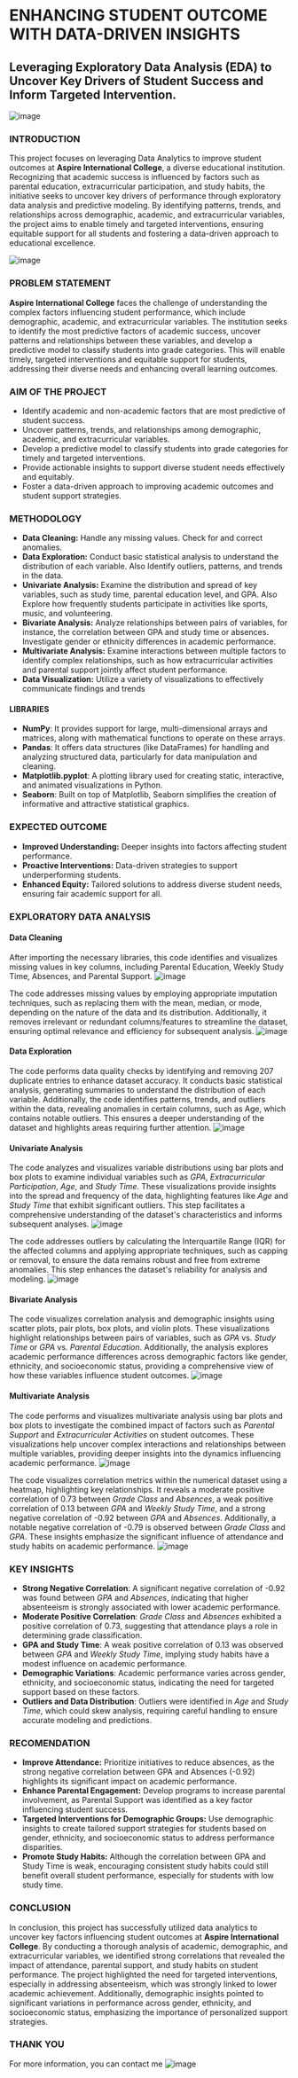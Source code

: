 # ENHANCING STUDENT OUTCOME WITH DATA-DRIVEN INSIGHTS 
## Leveraging Exploratory Data Analysis (EDA) to Uncover Key Drivers of Student Success and Inform Targeted Intervention.
![image](https://github.com/user-attachments/assets/661378d7-f087-42e5-b76c-2326509cf643)

### INTRODUCTION
This project focuses on leveraging Data Analytics to improve student outcomes at **Aspire International College**, a diverse educational institution. Recognizing that academic success is influenced by factors such as parental education, extracurricular participation, and study habits, the initiative seeks to uncover key drivers of performance through exploratory data analysis and predictive modeling. By identifying patterns, trends, and relationships across demographic, academic, and extracurricular variables, the project aims to enable timely and targeted interventions, ensuring equitable support for all students and fostering a data-driven approach to educational excellence.

![image](https://github.com/user-attachments/assets/9489b374-8498-43cb-8306-9c1543a8a5fb)

### PROBLEM STATEMENT
**Aspire International College** faces the challenge of understanding the complex factors influencing student performance, which include demographic, academic, and extracurricular variables. The institution seeks to identify the most predictive factors of academic success, uncover patterns and relationships between these variables, and develop a predictive model to classify students into grade categories. This will enable timely, targeted interventions and equitable support for students, addressing their diverse needs and enhancing overall learning outcomes.

### AIM OF THE PROJECT
- Identify academic and non-academic factors that are most predictive of student success.
- Uncover patterns, trends, and relationships among demographic, academic, and extracurricular variables.
- Develop a predictive model to classify students into grade categories for timely and targeted interventions.
- Provide actionable insights to support diverse student needs effectively and equitably.
- Foster a data-driven approach to improving academic outcomes and student support strategies.

### METHODOLOGY
- **Data Cleaning:** Handle any missing values. Check for and correct anomalies.
- **Data Exploration:** Conduct basic statistical analysis to understand the distribution of each variable. Also Identify outliers, patterns, and trends in the data.
- **Univariate Analysis:** Examine the distribution and spread of key variables, such as study time, parental education level, and GPA. Also Explore how frequently students participate in activities like sports, music, and volunteering.
- **Bivariate Analysis:** Analyze relationships between pairs of variables, for instance, the correlation between GPA and study time or absences. Investigate gender or ethnicity differences in academic performance.
- **Multivariate Analysis:** Examine interactions between multiple factors to identify complex relationships, such as how extracurricular activities and parental support jointly affect student performance.
- **Data Visualization:** Utilize a variety of visualizations to effectively communicate
findings and trends

#### LIBRARIES
- **NumPy**: It provides support for large, multi-dimensional arrays and matrices, along with mathematical functions to operate on these arrays.  
- **Pandas**: It offers data structures (like DataFrames) for handling and analyzing structured data, particularly for data manipulation and cleaning.  
- **Matplotlib.pyplot**: A plotting library used for creating static, interactive, and animated visualizations in Python.  
- **Seaborn**: Built on top of Matplotlib, Seaborn simplifies the creation of informative and attractive statistical graphics.
  
### EXPECTED OUTCOME
- **Improved Understanding:** Deeper insights into factors affecting student performance.
- **Proactive Interventions:** Data-driven strategies to support underperforming students.
- **Enhanced Equity:** Tailored solutions to address diverse student needs, ensuring fair academic support for all.

### EXPLORATORY DATA ANALYSIS
#### Data Cleaning
After importing the necessary libraries, this code identifies and visualizes missing values in key columns, including Parental Education, Weekly Study Time, Absences, and Parental Support.
![image](https://github.com/user-attachments/assets/774e4b86-a224-40ae-b383-f0a3fcf4c700)


The code addresses missing values by employing appropriate imputation techniques, such as replacing them with the mean, median, or mode, depending on the nature of the data and its distribution. Additionally, it removes irrelevant or redundant columns/features to streamline the dataset, ensuring optimal relevance and efficiency for subsequent analysis.
![image](https://github.com/user-attachments/assets/f7d1b3d4-cdb4-4a19-be5e-c828c105fe17)

#### Data Exploration
The code performs data quality checks by identifying and removing 207 duplicate entries to enhance dataset accuracy. It conducts basic statistical analysis, generating summaries to understand the distribution of each variable. Additionally, the code identifies patterns, trends, and outliers within the data, revealing anomalies in certain columns, such as Age, which contains notable outliers. This ensures a deeper understanding of the dataset and highlights areas requiring further attention.
![image](https://github.com/user-attachments/assets/ee5f5b87-96bf-4935-8efa-ae2bc341f04b)

#### Univariate Analysis
The code analyzes and visualizes variable distributions using bar plots and box plots to examine individual variables such as *GPA*, *Extracurricular Participation*, *Age*, and *Study Time*. These visualizations provide insights into the spread and frequency of the data, highlighting features like *Age* and *Study Time* that exhibit significant outliers. This step facilitates a comprehensive understanding of the dataset's characteristics and informs subsequent analyses.
![image](https://github.com/user-attachments/assets/885fa639-d82a-471f-a5c6-5c00cc1a5ec3)

The code addresses outliers by calculating the Interquartile Range (IQR) for the affected columns and applying appropriate techniques, such as capping or removal, to ensure the data remains robust and free from extreme anomalies. This step enhances the dataset's reliability for analysis and modeling.
![image](https://github.com/user-attachments/assets/e73caf1e-2411-4b45-8604-6c551d42437f)


#### Bivariate Analysis
The code visualizes correlation analysis and demographic insights using scatter plots, pair plots, box plots, and violin plots. These visualizations highlight relationships between pairs of variables, such as *GPA* vs. *Study Time* or *GPA* vs. *Parental Education*. Additionally, the analysis explores academic performance differences across demographic factors like gender, ethnicity, and socioeconomic status, providing a comprehensive view of how these variables influence student outcomes.
![image](https://github.com/user-attachments/assets/4a32259c-b4d1-4e40-afff-e8bba47c9f43)

#### Multivariate Analysis
The code performs and visualizes multivariate analysis using bar plots and box plots to investigate the combined impact of factors such as *Parental Support* and *Extracurricular Activities* on student outcomes. These visualizations help uncover complex interactions and relationships between multiple variables, providing deeper insights into the dynamics influencing academic performance.
![image](https://github.com/user-attachments/assets/74dfe2e2-d27c-401d-8163-2b8e993da1a6)


The code visualizes correlation metrics within the numerical dataset using a heatmap, highlighting key relationships. It reveals a moderate positive correlation of 0.73 between *Grade Class* and *Absences*, a weak positive correlation of 0.13 between *GPA* and *Weekly Study Time*, and a strong negative correlation of -0.92 between *GPA* and *Absences*. Additionally, a notable negative correlation of -0.79 is observed between *Grade Class* and *GPA*. These insights emphasize the significant influence of attendance and study habits on academic performance.
![image](https://github.com/user-attachments/assets/12e7fc1d-d240-45f5-9e6a-98512f7ce14e)

### KEY INSIGHTS 
- **Strong Negative Correlation**: A significant negative correlation of -0.92 was found between *GPA* and *Absences*, indicating that higher absenteeism is strongly associated with lower academic performance.  
- **Moderate Positive Correlation**: *Grade Class* and *Absences* exhibited a positive correlation of 0.73, suggesting that attendance plays a role in determining grade classification.  
- **GPA and Study Time**: A weak positive correlation of 0.13 was observed between *GPA* and *Weekly Study Time*, implying study habits have a modest influence on academic performance.  
- **Demographic Variations**: Academic performance varies across gender, ethnicity, and socioeconomic status, indicating the need for targeted support based on these factors.  
- **Outliers and Data Distribution**: Outliers were identified in *Age* and *Study Time*, which could skew analysis, requiring careful handling to ensure accurate modeling and predictions.

### RECOMENDATION
- **Improve Attendance:** Prioritize initiatives to reduce absences, as the strong negative correlation between GPA and Absences (-0.92) highlights its significant impact on academic performance.
- **Enhance Parental Engagement:** Develop programs to increase parental involvement, as Parental Support was identified as a key factor influencing student success.
- **Targeted Interventions for Demographic Groups:** Use demographic insights to create tailored support strategies for students based on gender, ethnicity, and socioeconomic status to address performance disparities.
- **Promote Study Habits:** Although the correlation between GPA and Study Time is weak, encouraging consistent study habits could still benefit overall student performance, especially for students with low study time.

### CONCLUSION 
In conclusion, this project has successfully utilized data analytics to uncover key factors influencing student outcomes at **Aspire International College**. By conducting a thorough analysis of academic, demographic, and extracurricular variables, we identified strong correlations that revealed the impact of attendance, parental support, and study habits on student performance. The project highlighted the need for targeted interventions, especially in addressing absenteeism, which was strongly linked to lower academic achievement. Additionally, demographic insights pointed to significant variations in performance across gender, ethnicity, and socioeconomic status, emphasizing the importance of personalized support strategies.


### THANK YOU
For more information, you can contact me
![image](https://github.com/user-attachments/assets/f1fa9d80-667e-421c-b5fa-6d796010c029)
